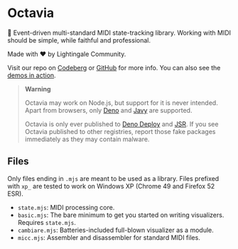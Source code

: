 # Octavia
🎻 Event-driven multi-standard MIDI state-tracking library. Working with MIDI should be simple, while faithful and professional.

Made with ❤️ by Lightingale Community.

Visit our repo on [Codeberg](https://codeberg.org/ltgc/octavia/) or [GitHub](https://github.com/ltgcgo/octavia/) for more info. You can also see the [demos in action](https://ltgcgo.github.io/octavia/test/).

> **Warning**
> 
> Octavia may work on Node.js, but support for it is never intended. Apart from browsers, only [Deno](https://deno.land/) and [Javy](https://github.com/bytecodealliance/javy) are supported.
> 
> Octavia is only ever published to [Deno Deploy](https://deno.land/x/octavia_deno) and [JSR](https://jsr.io/@ltgc/octavia). If you see Octavia published to other registries, report those fake packages immediately as they may contain malware.

## Files
Only files ending in `.mjs` are meant to be used as a library. Files prefixed with `xp_` are tested to work on Windows XP (Chrome 49 and Firefox 52 ESR).

* `state.mjs`: MIDI processing core.
* `basic.mjs`: The bare minimum to get you started on writing visualizers. Requires `state.mjs`.
* `cambiare.mjs`: Batteries-included full-blown visualizer as a module.
* `micc.mjs`: Assembler and disassembler for standard MIDI files.